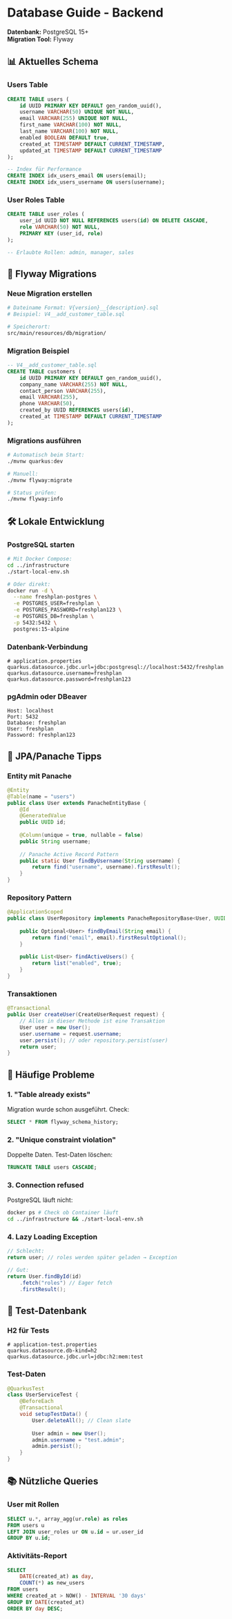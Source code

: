 # Database Guide - Backend

**Datenbank:** PostgreSQL 15+  
**Migration Tool:** Flyway

## 📊 Aktuelles Schema

### Users Table
```sql
CREATE TABLE users (
    id UUID PRIMARY KEY DEFAULT gen_random_uuid(),
    username VARCHAR(50) UNIQUE NOT NULL,
    email VARCHAR(255) UNIQUE NOT NULL,
    first_name VARCHAR(100) NOT NULL,
    last_name VARCHAR(100) NOT NULL,
    enabled BOOLEAN DEFAULT true,
    created_at TIMESTAMP DEFAULT CURRENT_TIMESTAMP,
    updated_at TIMESTAMP DEFAULT CURRENT_TIMESTAMP
);

-- Index für Performance
CREATE INDEX idx_users_email ON users(email);
CREATE INDEX idx_users_username ON users(username);
```

### User Roles Table
```sql
CREATE TABLE user_roles (
    user_id UUID NOT NULL REFERENCES users(id) ON DELETE CASCADE,
    role VARCHAR(50) NOT NULL,
    PRIMARY KEY (user_id, role)
);

-- Erlaubte Rollen: admin, manager, sales
```

## 🔄 Flyway Migrations

### Neue Migration erstellen
```bash
# Dateiname Format: V{version}__{description}.sql
# Beispiel: V4__add_customer_table.sql

# Speicherort:
src/main/resources/db/migration/
```

### Migration Beispiel
```sql
-- V4__add_customer_table.sql
CREATE TABLE customers (
    id UUID PRIMARY KEY DEFAULT gen_random_uuid(),
    company_name VARCHAR(255) NOT NULL,
    contact_person VARCHAR(255),
    email VARCHAR(255),
    phone VARCHAR(50),
    created_by UUID REFERENCES users(id),
    created_at TIMESTAMP DEFAULT CURRENT_TIMESTAMP
);
```

### Migrations ausführen
```bash
# Automatisch beim Start:
./mvnw quarkus:dev

# Manuell:
./mvnw flyway:migrate

# Status prüfen:
./mvnw flyway:info
```

## 🛠️ Lokale Entwicklung

### PostgreSQL starten
```bash
# Mit Docker Compose:
cd ../infrastructure
./start-local-env.sh

# Oder direkt:
docker run -d \
  --name freshplan-postgres \
  -e POSTGRES_USER=freshplan \
  -e POSTGRES_PASSWORD=freshplan123 \
  -e POSTGRES_DB=freshplan \
  -p 5432:5432 \
  postgres:15-alpine
```

### Datenbank-Verbindung
```properties
# application.properties
quarkus.datasource.jdbc.url=jdbc:postgresql://localhost:5432/freshplan
quarkus.datasource.username=freshplan
quarkus.datasource.password=freshplan123
```

### pgAdmin oder DBeaver
```
Host: localhost
Port: 5432
Database: freshplan
User: freshplan
Password: freshplan123
```

## 📝 JPA/Panache Tipps

### Entity mit Panache
```java
@Entity
@Table(name = "users")
public class User extends PanacheEntityBase {
    @Id
    @GeneratedValue
    public UUID id;
    
    @Column(unique = true, nullable = false)
    public String username;
    
    // Panache Active Record Pattern
    public static User findByUsername(String username) {
        return find("username", username).firstResult();
    }
}
```

### Repository Pattern
```java
@ApplicationScoped
public class UserRepository implements PanacheRepositoryBase<User, UUID> {
    
    public Optional<User> findByEmail(String email) {
        return find("email", email).firstResultOptional();
    }
    
    public List<User> findActiveUsers() {
        return list("enabled", true);
    }
}
```

### Transaktionen
```java
@Transactional
public User createUser(CreateUserRequest request) {
    // Alles in dieser Methode ist eine Transaktion
    User user = new User();
    user.username = request.username;
    user.persist(); // oder repository.persist(user)
    return user;
}
```

## 🐛 Häufige Probleme

### 1. "Table already exists"
Migration wurde schon ausgeführt. Check:
```sql
SELECT * FROM flyway_schema_history;
```

### 2. "Unique constraint violation"
Doppelte Daten. Test-Daten löschen:
```sql
TRUNCATE TABLE users CASCADE;
```

### 3. Connection refused
PostgreSQL läuft nicht:
```bash
docker ps # Check ob Container läuft
cd ../infrastructure && ./start-local-env.sh
```

### 4. Lazy Loading Exception
```java
// Schlecht:
return user; // roles werden später geladen → Exception

// Gut:
return User.findById(id)
    .fetch("roles") // Eager fetch
    .firstResult();
```

## 🧪 Test-Datenbank

### H2 für Tests
```properties
# application-test.properties
quarkus.datasource.db-kind=h2
quarkus.datasource.jdbc.url=jdbc:h2:mem:test
```

### Test-Daten
```java
@QuarkusTest
class UserServiceTest {
    @BeforeEach
    @Transactional
    void setupTestData() {
        User.deleteAll(); // Clean slate
        
        User admin = new User();
        admin.username = "test.admin";
        admin.persist();
    }
}
```

## 📚 Nützliche Queries

### User mit Rollen
```sql
SELECT u.*, array_agg(ur.role) as roles
FROM users u
LEFT JOIN user_roles ur ON u.id = ur.user_id
GROUP BY u.id;
```

### Aktivitäts-Report
```sql
SELECT 
    DATE(created_at) as day,
    COUNT(*) as new_users
FROM users
WHERE created_at > NOW() - INTERVAL '30 days'
GROUP BY DATE(created_at)
ORDER BY day DESC;
```